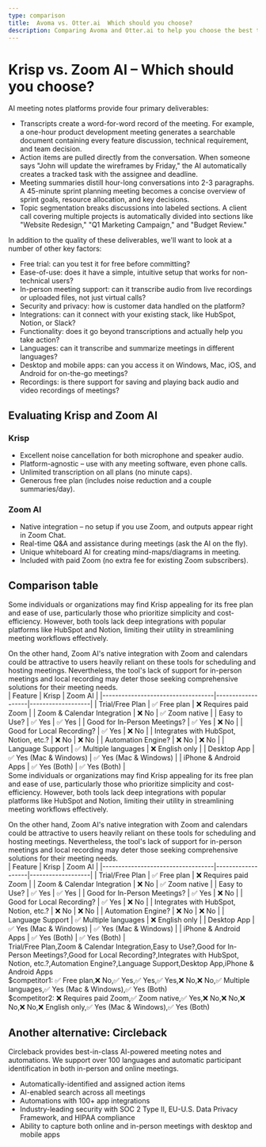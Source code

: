```yaml
---
type: comparison
title:  Avoma vs. Otter.ai  Which should you choose?
description: Comparing Avoma and Otter.ai to help you choose the best transcription tool. Explore features, pricing, and an alternative option, Circleback.
---
```


# Krisp vs. Zoom AI – Which should you choose?  
AI meeting notes platforms provide four primary deliverables:  
  
* Transcripts create a word-for-word record of the meeting. For example, a one-hour product development meeting generates a searchable document containing every feature discussion, technical requirement, and team decision.  
* Action items are pulled directly from the conversation. When someone says "John will update the wireframes by Friday," the AI automatically creates a tracked task with the assignee and deadline.  
* Meeting summaries distill hour-long conversations into 2-3 paragraphs. A 45-minute sprint planning meeting becomes a concise overview of sprint goals, resource allocation, and key decisions.  
* Topic segmentation breaks discussions into labeled sections. A client call covering multiple projects is automatically divided into sections like "Website Redesign," "Q1 Marketing Campaign," and "Budget Review."  
  
In addition to the quality of these deliverables, we'll want to look at a number of other key factors:  
  
* Free trial: can you test it for free before committing?  
* Ease-of-use: does it have a simple, intuitive setup that works for non-technical users?  
* In-person meeting support: can it transcribe audio from live recordings or uploaded files, not just virtual calls?  
* Security and privacy: how is customer data handled on the platform?  
* Integrations: can it connect with your existing stack, like HubSpot, Notion, or Slack?  
* Functionality: does it go beyond transcriptions and actually help you take action?  
* Languages: can it transcribe and summarize meetings in different languages?  
* Desktop and mobile apps: can you access it on Windows, Mac, iOS, and Android for on-the-go meetings?  
* Recordings: is there support for saving and playing back audio and video recordings of meetings?    
## Evaluating Krisp and Zoom AI  
### Krisp
- Excellent noise cancellation for both microphone and speaker audio.
- Platform-agnostic – use with any meeting software, even phone calls.
- Unlimited transcription on all plans (no minute caps).
- Generous free plan (includes noise reduction and a couple summaries/day).

### Zoom AI
- Native integration – no setup if you use Zoom, and outputs appear right in Zoom Chat.
- Real-time Q&A and assistance during meetings (ask the AI on the fly).
- Unique whiteboard AI for creating mind-maps/diagrams in meeting.
- Included with paid Zoom (no extra fee for existing Zoom subscribers).  
## Comparison table    
Some individuals or organizations may find Krisp appealing for its free plan and ease of use, particularly those who prioritize simplicity and cost-efficiency. However, both tools lack deep integrations with popular platforms like HubSpot and Notion, limiting their utility in streamlining meeting workflows effectively.

On the other hand, Zoom AI's native integration with Zoom and calendars could be attractive to users heavily reliant on these tools for scheduling and hosting meetings. Nevertheless, the tool's lack of support for in-person meetings and local recording may deter those seeking comprehensive solutions for their meeting needs.  
| Feature                           | Krisp             | Zoom AI           |
|-----------------------------------|-------------------|-------------------|
| Trial/Free Plan                   | ✅ Free plan      | ❌ Requires paid Zoom |
| Zoom & Calendar Integration       | ❌ No             | ✅ Zoom native     |
| Easy to Use?                      | ✅ Yes            | ✅ Yes            |
| Good for In-Person Meetings?      | ✅ Yes            | ❌ No             |
| Good for Local Recording?         | ✅ Yes            | ❌ No             |
| Integrates with HubSpot, Notion, etc.? | ❌ No         | ❌ No             |
| Automation Engine?                | ❌ No             | ❌ No             |
| Language Support                  | ✅ Multiple languages | ❌ English only |
| Desktop App                       | ✅ Yes (Mac & Windows) | ✅ Yes (Mac & Windows) |
| iPhone & Android Apps             | ✅ Yes (Both)     | ✅ Yes (Both)     |  
Some individuals or organizations may find Krisp appealing for its free plan and ease of use, particularly those who prioritize simplicity and cost-efficiency. However, both tools lack deep integrations with popular platforms like HubSpot and Notion, limiting their utility in streamlining meeting workflows effectively.

On the other hand, Zoom AI's native integration with Zoom and calendars could be attractive to users heavily reliant on these tools for scheduling and hosting meetings. Nevertheless, the tool's lack of support for in-person meetings and local recording may deter those seeking comprehensive solutions for their meeting needs.  
| Feature                           | Krisp             | Zoom AI           |
|-----------------------------------|-------------------|-------------------|
| Trial/Free Plan                   | ✅ Free plan      | ❌ Requires paid Zoom |
| Zoom & Calendar Integration       | ❌ No             | ✅ Zoom native     |
| Easy to Use?                      | ✅ Yes            | ✅ Yes            |
| Good for In-Person Meetings?      | ✅ Yes            | ❌ No             |
| Good for Local Recording?         | ✅ Yes            | ❌ No             |
| Integrates with HubSpot, Notion, etc.? | ❌ No         | ❌ No             |
| Automation Engine?                | ❌ No             | ❌ No             |
| Language Support                  | ✅ Multiple languages | ❌ English only |
| Desktop App                       | ✅ Yes (Mac & Windows) | ✅ Yes (Mac & Windows) |
| iPhone & Android Apps             | ✅ Yes (Both)     | ✅ Yes (Both)     |  
Trial/Free Plan,Zoom & Calendar Integration,Easy to Use?,Good for In-Person Meetings?,Good for Local Recording?,Integrates with HubSpot, Notion, etc.?,Automation Engine?,Language Support,Desktop App,iPhone & Android Apps  
$competitor1: ✅ Free plan,❌ No,✅ Yes,✅ Yes,✅ Yes,❌ No,❌ No,✅ Multiple languages,✅ Yes (Mac & Windows),✅ Yes (Both)  
$competitor2: ❌ Requires paid Zoom,✅ Zoom native,✅ Yes,❌ No,❌ No,❌ No,❌ No,❌ English only,✅ Yes (Mac & Windows),✅ Yes (Both)  
## Another alternative: Circleback  
Circleback provides best-in-class AI-powered meeting notes and automations. We support over 100 languages and automatic participant identification in both in-person and online meetings.  
  
* Automatically-identified and assigned action items  
* AI-enabled search across all meetings  
* Automations with 100+ app integrations  
* Industry-leading security with SOC 2 Type II, EU-U.S. Data Privacy Framework, and HIPAA compliance  
* Ability to capture both online and in-person meetings with desktop and mobile apps  
